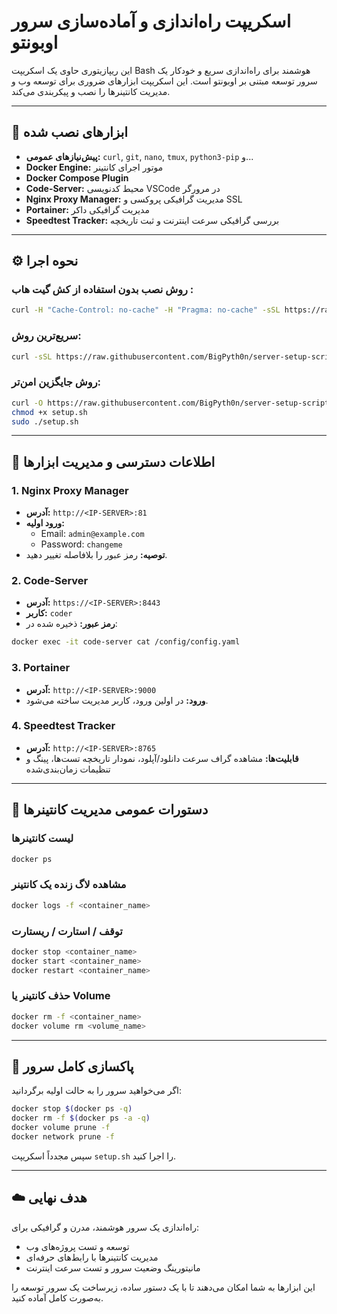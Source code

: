 # اسکریپت راه‌اندازی و آماده‌سازی سرور اوبونتو

این ریپازیتوری حاوی یک اسکریپت Bash هوشمند برای راه‌اندازی سریع و خودکار یک سرور توسعه مبتنی بر اوبونتو است. این اسکریپت ابزارهای ضروری برای توسعه وب و مدیریت کانتینرها را نصب و پیکربندی می‌کند.

---

## 🚀 ابزارهای نصب شده

- **پیش‌نیازهای عمومی:** `curl`, `git`, `nano`, `tmux`, `python3-pip` و...
- **Docker Engine:** موتور اجرای کانتینر
- **Docker Compose Plugin**
- **Code-Server:** محیط کدنویسی VSCode در مرورگر
- **Nginx Proxy Manager:** مدیریت گرافیکی پروکسی و SSL
- **Portainer:** مدیریت گرافیکی داکر
- **Speedtest Tracker:** بررسی گرافیکی سرعت اینترنت و ثبت تاریخچه

---

## ⚙️ نحوه اجرا

 ### روش نصب بدون استفاده از کش گیت هاب :

```bash
curl -H "Cache-Control: no-cache" -H "Pragma: no-cache" -sSL https://raw.githubusercontent.com/BigPyth0n/server-setup-scripts/main/setup.sh | bash
```

### سریع‌ترین روش:

```bash
curl -sSL https://raw.githubusercontent.com/BigPyth0n/server-setup-scripts/main/setup.sh | sudo bash
```

### روش جایگزین امن‌تر:

```bash
curl -O https://raw.githubusercontent.com/BigPyth0n/server-setup-scripts/main/setup.sh
chmod +x setup.sh
sudo ./setup.sh
```

---

## 🔑 اطلاعات دسترسی و مدیریت ابزارها

### 1. Nginx Proxy Manager

- **آدرس:** `http://<IP-SERVER>:81`
- **ورود اولیه:**
  - Email: `admin@example.com`
  - Password: `changeme`
- **توصیه:** رمز عبور را بلافاصله تغییر دهید.

### 2. Code-Server

- **آدرس:** `https://<IP-SERVER>:8443`
- **کاربر:** `coder`
- **رمز عبور:** ذخیره شده در:

```bash
docker exec -it code-server cat /config/config.yaml
```

### 3. Portainer

- **آدرس:** `http://<IP-SERVER>:9000`
- **ورود:** در اولین ورود، کاربر مدیریت ساخته می‌شود.

### 4. Speedtest Tracker

- **آدرس:** `http://<IP-SERVER>:8765`
- **قابلیت‌ها:** مشاهده گراف سرعت دانلود/آپلود، نمودار تاریخچه تست‌ها، پینگ و تنظیمات زمان‌بندی‌شده

---

## 🧰 دستورات عمومی مدیریت کانتینرها

### لیست کانتینرها

```bash
docker ps
```

### مشاهده لاگ زنده یک کانتینر

```bash
docker logs -f <container_name>
```

### توقف / استارت / ریستارت

```bash
docker stop <container_name>
docker start <container_name>
docker restart <container_name>
```

### حذف کانتینر یا Volume

```bash
docker rm -f <container_name>
docker volume rm <volume_name>
```

---

## 🧼 پاکسازی کامل سرور

اگر می‌خواهید سرور را به حالت اولیه برگردانید:

```bash
docker stop $(docker ps -q)
docker rm -f $(docker ps -a -q)
docker volume prune -f
docker network prune -f
```

سپس مجدداً اسکریپت `setup.sh` را اجرا کنید.

---

## ☁️ هدف نهایی

راه‌اندازی یک سرور هوشمند، مدرن و گرافیکی برای:

- توسعه و تست پروژه‌های وب
- مدیریت کانتینرها با رابط‌های حرفه‌ای
- مانیتورینگ وضعیت سرور و تست سرعت اینترنت

این ابزارها به شما امکان می‌دهند تا با یک دستور ساده، زیرساخت یک سرور توسعه را به‌صورت کامل آماده کنید.

